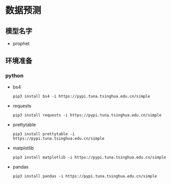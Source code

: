 # 数据预测

## 模型名字

- prophet

## 环境准备

### python

- bs4
    ```shell
    pip3 install bs4 -i https://pypi.tuna.tsinghua.edu.cn/simple
    ```

- requests
    ```shell
    pip3 install requests -i https://pypi.tuna.tsinghua.edu.cn/simple
    ```

- prettytable
    ```shell
    pip3 install prettytable -i https://pypi.tuna.tsinghua.edu.cn/simple
    ```

- matplotlib
    ```shell
    pip3 install matplotlib -i https://pypi.tuna.tsinghua.edu.cn/simple
    ```

- pandas
    ```shell
    pip3 install pandas -i https://pypi.tuna.tsinghua.edu.cn/simple
    ```
